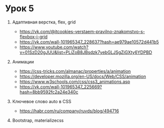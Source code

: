 # Урок 5

1. Адаптивная верстка, flex, grid 
    - https://vk.com/@itcookies-verstaem-pravilno-znakomstvo-s-flexbox-i-grid
    - https://vk.com/wall-101965347_228637?hash=ae979ae10572d441b5
    - https://www.youtube.com/watch?v=01SzD20gJUU&list=PLiZoB8JBsdzk7yebGLJSgZiGXty6YDPBD
    
2. Анимации 
    - https://css-tricks.com/almanac/properties/a/animation
    - https://developer.mozilla.org/en-US/docs/Web/CSS/animation
    - https://www.w3schools.com/css/css3_animations.asp
    - https://vk.com/wall-101965347_225669?hash=8bb9592fc2a24e340c

3. Ключевое слово auto в CSS
    - https://habr.com/ru/company/ruvds/blog/494716

4. Bootstrap, materializecss
